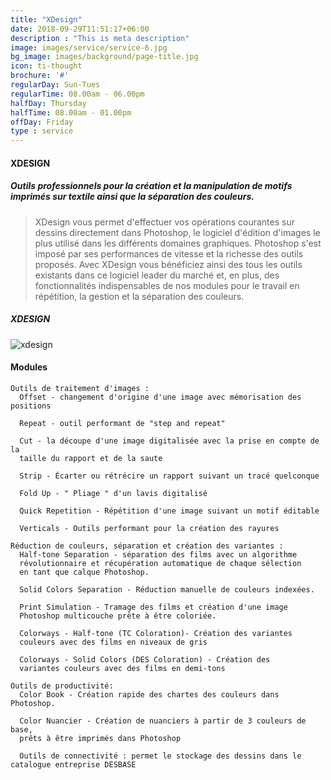 ```yaml
---
title: "XDesign"
date: 2018-09-29T11:51:17+06:00
description : "This is meta description"
image: images/service/service-6.jpg
bg_image: images/background/page-title.jpg
icon: ti-thought
brochure: '#'
regularDay: Sun-Tues
regularTime: 08.00am - 06.00pm
halfDay: Thursday
halfTime: 08.00am - 01.00pm
offDay: Friday
type : service
---
```


#### XDESIGN

##### Outils professionnels pour la création et la manipulation de motifs imprimés sur textile ainsi que la séparation des couleurs.

>XDesign vous permet d'effectuer vos opérations courantes sur dessins directement dans Photoshop, le logiciel d'édition d'images le plus utilisé dans les différents domaines graphiques. Photoshop s'est imposé par ses performances de vitesse et la richesse des outils proposés. Avec XDesign vous bénéficiez ainsi des tous les outils existants dans ce logiciel leader du marché et, en plus, des fonctionnalités indispensables de nos modules pour le travail en répétition, la gestion et la séparation des couleurs. 

##### XDESIGN

![xdesign](/images/stairs-cad-cam/Xdesign.jpg)

#### Modules
    Outils de traitement d'images :
      Offset - changement d'origine d'une image avec mémorisation des positions 
      
      Repeat - outil performant de "step and repeat"
      
      Cut - la découpe d'une image digitalisée avec la prise en compte de la 
      taille du rapport et de la saute
  
      Strip - Écarter ou rétrécire un rapport suivant un tracé quelconque 
  
      Fold Up - " Pliage " d'un lavis digitalisé
  
      Quick Repetition - Répétition d'une image suivant un motif éditable 
  
      Verticals - Outils performant pour la création des rayures 

    Réduction de couleurs, séparation et création des variantes :
      Half-tone Separation - séparation des films avec un algorithme 
      révolutionnaire et récupération automatique de chaque sélection 
      en tant que calque Photoshop. 

      Solid Colors Separation - Réduction manuelle de couleurs indexées. 

      Print Simulation - Tramage des films et création d'une image 
      Photoshop multicouche prête à être coloriée. 

      Colorways - Half-tone (TC Coloration)- Création des variantes 
      couleurs avec des films en niveaux de gris 

      Colorways - Solid Colors (DES Coloration) - Création des 
      variantes couleurs avec des films en demi-tons 

    Outils de productivité:
      Color Book - Création rapide des chartes des couleurs dans Photoshop. 

      Color Nuancier - Création de nuanciers à partir de 3 couleurs de base, 
      prêts à être imprimés dans Photoshop

      Outils de connectivité : permet le stockage des dessins dans le catalogue entreprise DESBASE 